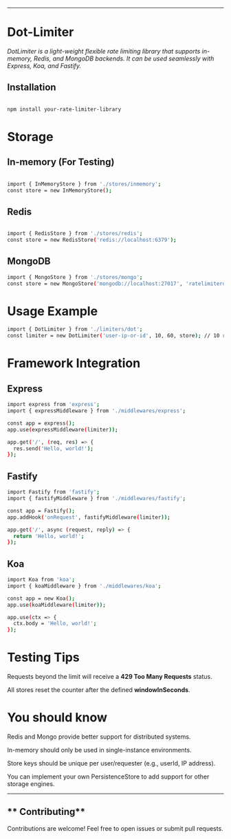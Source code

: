 
---

# **Dot-Limiter**  

*DotLimiter is a light-weight flexible rate limiting library that supports in-memory, Redis, and MongoDB backends. It can be used seamlessly with Express, Koa, and Fastify.*

## **Installation** 

```bash

npm install your-rate-limiter-library


```

# **Storage**  

## **In-memory (For Testing)** 

```bash

import { InMemoryStore } from './stores/inmemory';
const store = new InMemoryStore();


```


## **Redis** 

```bash

import { RedisStore } from './stores/redis';
const store = new RedisStore('redis://localhost:6379');

```


## **MongoDB** 

```bash
import { MongoStore } from './stores/mongo';
const store = new MongoStore('mongodb://localhost:27017', 'ratelimiterdb', 'limits');


```


# **Usage Example**  

```bash
import { DotLimiter } from './limiters/dot';
const limiter = new DotLimiter('user-ip-or-id', 10, 60, store); // 10 requests per 60 seconds

```

# **Framework Integration**  

## **Express** 

```bash
import express from 'express';
import { expressMiddleware } from './middlewares/express';

const app = express();
app.use(expressMiddleware(limiter));

app.get('/', (req, res) => {
  res.send('Hello, world!');
});

```

## **Fastify** 

```bash
import Fastify from 'fastify';
import { fastifyMiddleware } from './middlewares/fastify';

const app = Fastify();
app.addHook('onRequest', fastifyMiddleware(limiter));

app.get('/', async (request, reply) => {
  return 'Hello, world!';
});


```

## **Koa** 

```bash
import Koa from 'koa';
import { koaMiddleware } from './middlewares/koa';

const app = new Koa();
app.use(koaMiddleware(limiter));

app.use(ctx => {
  ctx.body = 'Hello, world!';
});


```


# **Testing Tips**  

Requests beyond the limit will receive a **429 Too Many Requests** status.

All stores reset the counter after the defined **windowInSeconds**.


# **You should know**  

Redis and Mongo provide better support for distributed systems.

In-memory should only be used in single-instance environments.

Store keys should be unique per user/requester (e.g., userId, IP address).

You can implement your own PersistenceStore to add support for other storage engines.



---

## ** Contributing**  
Contributions are welcome! Feel free to open issues or submit pull requests.  

